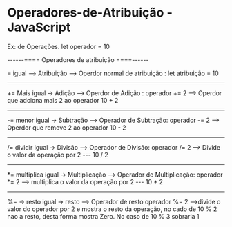 # Operadores-de-Atribuição - JavaScript

Ex: de Operações.
let operador = 10

------==== Operadores de atribuição ====------

  = igual --> Atribuição    --> Operdor normal de atribuição :
   let atribuição = 10 

----------------------------------------------------------------------
  += Mais igual -> Adição   --> Operdor de Adição :
  operador += 2     --> Operdor que adciona mais 2 ao operador 10 + 2

----------------------------------------------------------------------
  -= menor igual -> Subtração  --> Operador de Subtração:
  operador -= 2     --> Operdor que remove 2 ao operador 10 - 2

----------------------------------------------------------------------

  /= dividir igual -> Divisão  --> Operador de Divisão:
  operador /= 2     --> Divide o valor da operação por 2 --- 10 / 2

----------------------------------------------------------------------
  *= multiplica igual -> Multiplicação --> Operador de Multiplicação:
  operador *= 2     --> multiplica o valor da operação por 2 --- 10 * 2

----------------------------------------------------------------------  
  %= -> resto igual -> resto --> Operador de resto
  operador %= 2     -->divide o valor do operador por 2 e mostra o resto da 
  operação, no cado de 10 % 2 nao a resto, desta forma mostra Zero. 
  No caso de 10 % 3 sobraria 1
